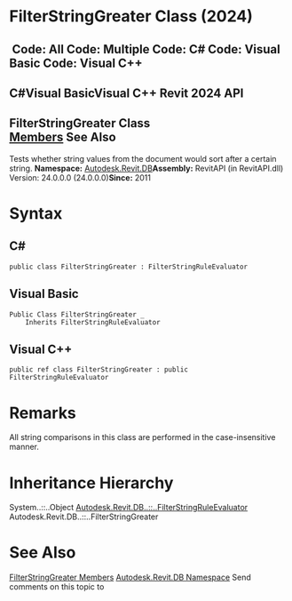 # FilterStringGreater Class (2024)

﻿
 Code: All Code: Multiple Code: C# Code: Visual Basic Code: Visual C++   
---  
C#Visual BasicVisual C++
Revit 2024 API  
---  
FilterStringGreater Class  
[Members](9f11a5c4-1c2d-6f60-57c4-a193a7e9d4a4.md "FilterStringGreater Members") See Also  
---  
Tests whether string values from the document would sort after a certain string. 
**Namespace:** [Autodesk.Revit.DB](87546ba7-461b-c646-cbb1-2cb8f5bff8b2.md "Autodesk.Revit.DB Namespace")**Assembly:** RevitAPI (in RevitAPI.dll) Version: 24.0.0.0 (24.0.0.0)**Since:** 2011 
# Syntax
C#  
---  
```text
public class FilterStringGreater : FilterStringRuleEvaluator
```
  
Visual Basic  
---  
```text
Public Class FilterStringGreater _
	Inherits FilterStringRuleEvaluator
```
  
Visual C++  
---  
```text
public ref class FilterStringGreater : public FilterStringRuleEvaluator
```
  
# Remarks
All string comparisons in this class are performed in the case-insensitive manner. 
# Inheritance Hierarchy
System..::..Object [Autodesk.Revit.DB..::..FilterStringRuleEvaluator](ba8dad25-3f85-1fbb-a164-323c3750018c.md "FilterStringRuleEvaluator Class") Autodesk.Revit.DB..::..FilterStringGreater
# See Also
[FilterStringGreater Members](9f11a5c4-1c2d-6f60-57c4-a193a7e9d4a4.md "FilterStringGreater Members")
[Autodesk.Revit.DB Namespace](87546ba7-461b-c646-cbb1-2cb8f5bff8b2.md "Autodesk.Revit.DB Namespace")
Send comments on this topic to 